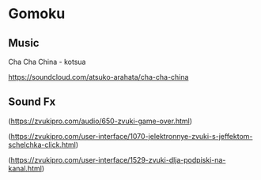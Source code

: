 # Gomoku

## Music

Cha Cha China - kotsua

https://soundcloud.com/atsuko-arahata/cha-cha-china

## Sound Fx

(https://zvukipro.com/audio/650-zvuki-game-over.html)

(https://zvukipro.com/user-interface/1070-jelektronnye-zvuki-s-jeffektom-schelchka-click.html)

(https://zvukipro.com/user-interface/1529-zvuki-dlja-podpiski-na-kanal.html)
